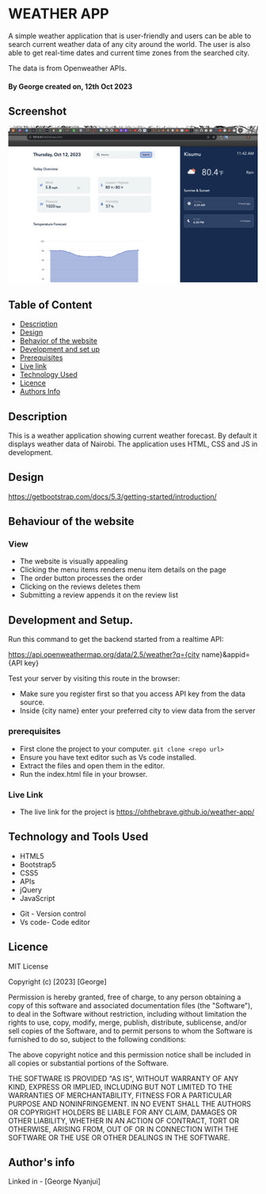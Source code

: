  # WEATHER APP

A simple weather application that is user-friendly and users can be able to search current weather data of any city around the world. The user is also able to get real-time dates and current time zones from the searched city.

The data is from Openweather APIs.

#### By **George** created on, 12th Oct 2023

## Screenshot
   ![image](./assets/website.png)


## Table of Content

- [Description](#description)
- [Design](#design)
- [Behavior of the website](#siteBehavior)
- [Development and set up](#setUp)
- [Prerequisites](#Prerequisites)
- [Live link](#Live-Link)
- [Technology Used](#technology-Used)
- [Licence](#licence)
- [Authors Info](#Authors-info)

## Description

This is a weather application showing current weather forecast. By default it displays weather data of Nairobi. The application uses HTML, CSS and JS in development.

## Design

https://getbootstrap.com/docs/5.3/getting-started/introduction/

## Behaviour of the website
### View
+ The website is visually appealing
+ Clicking the menu items renders menu item details on the page
+ The order button processes the order
+ Clicking on the reviews deletes them
+ Submitting a review appends it on the review list


## Development and Setup.

Run this command to get the backend started from a realtime API:

https://api.openweathermap.org/data/2.5/weather?q={city name}&appid={API key}

Test your server by visiting this route in the browser:
+ Make sure you register first so that you access API key from the data source.
+ Inside {city name} enter your preferred city to view data from the server

### prerequisites
+ First clone the project to your computer. ```git clone <repo url>```
+ Ensure you have text editor such as Vs code installed.
+ Extract the files and open them in the editor.
+ Run the index.html file in your browser.


### Live Link
* The live link for the project is https://ohthebrave.github.io/weather-app/

## Technology and Tools Used

+ HTML5
+ Bootstrap5
+ CSS5
+ APIs
+ jQuery
+ JavaScript
- Git - Version control
- Vs code- Code editor


## Licence
MIT License

Copyright (c) [2023] [George]

Permission is hereby granted, free of charge, to any person obtaining a copy
of this software and associated documentation files (the "Software"), to deal
in the Software without restriction, including without limitation the rights
to use, copy, modify, merge, publish, distribute, sublicense, and/or sell
copies of the Software, and to permit persons to whom the Software is
furnished to do so, subject to the following conditions:

The above copyright notice and this permission notice shall be included in all
copies or substantial portions of the Software.

THE SOFTWARE IS PROVIDED "AS IS", WITHOUT WARRANTY OF ANY KIND, EXPRESS OR
IMPLIED, INCLUDING BUT NOT LIMITED TO THE WARRANTIES OF MERCHANTABILITY,
FITNESS FOR A PARTICULAR PURPOSE AND NONINFRINGEMENT. IN NO EVENT SHALL THE
AUTHORS OR COPYRIGHT HOLDERS BE LIABLE FOR ANY CLAIM, DAMAGES OR OTHER
LIABILITY, WHETHER IN AN ACTION OF CONTRACT, TORT OR OTHERWISE, ARISING FROM,
OUT OF OR IN CONNECTION WITH THE SOFTWARE OR THE USE OR OTHER DEALINGS IN THE
SOFTWARE.

## Author's info
Linked in - [George Nyanjui]